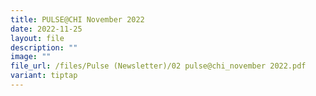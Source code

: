 ```yaml
---
title: PULSE@CHI November 2022
date: 2022-11-25
layout: file
description: ""
image: ""
file_url: /files/Pulse (Newsletter)/02 pulse@chi_november 2022.pdf
variant: tiptap
---
```

